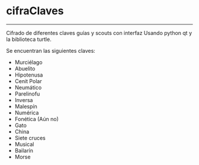 # cifraClaves
___________________________________________________________
Cifrado de diferentes claves guías y scouts con interfaz
Usando python qt y la biblioteca turtle.

Se encuentran las siguientes claves:

  - Murciélago   
  - Abuelito
  - Hipotenusa
  - Cenit Polar
  - Neumático
  - Parelinofu
  - Inversa
  - Malespín
  - Numérica
  - Fonética (Aún no)
  - Gato
  - China
  - Siete cruces
  - Musical 
  - Bailarín 
  - Morse
